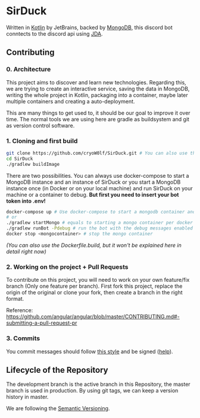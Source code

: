 # SirDuck
Written in [Kotlin](https://kotlinlang.org/) by JetBrains, backed by [MongoDB](https://www.mongodb.com/), this discord bot conntects to the discord api using [JDA](https://github.com/DV8FromTheWorld/JDA).

## Contributing
### 0. Architecture
This project aims to discover and learn new technologies.
Regarding this, we are trying to create an interactive service, saving the data in MongoDB, writing the whole project in Kotlin, packaging into a container, maybe later multiple containers and creating a auto-deployment.

This are many things to get used to, it should be our goal to improve it over time.
The normal tools we are using here are gradle as buildsystem and git as version control software.

### 1. Cloning and first build
```bash
git clone https://github.com/cryoW0lf/SirDuck.git # You can also use the ssh version
cd SirDuck
./gradlew buildImage
```
There are two possibilities. You can always use docker-compose to start a MongoDB instance and an instance of SirDuck or you start a MongoDB instance once (in Docker or on your local machine) and run SirDuck on your machine or a container to debug.
**But first you need to insert your bot token into .env!**
```bash
docker-compose up # Use docker-compose to start a mongodb container and a sirduck container
# or
./gradlew startMongo # equals to starting a mongo container per docker cli
./gradlew runBot -Pdebug # run the bot with the debug messages enabled
docker stop <mongocontainer> # stop the mongo container
```

*(You can also use the Dockerfile.build, but it won't be explained here in detail right now)*


### 2. Working on the project + Pull Requests
To contribute on this project, you will need to work on your own feature/fix branch (Only one feature per branch).
First fork this project, replace the origin of the original or clone your fork, then create a branch in the right format.

Reference: https://github.com/angular/angular/blob/master/CONTRIBUTING.md#-submitting-a-pull-request-pr

### 3. Commits
You commit messages should follow [this style](https://github.com/angular/angular/blob/master/CONTRIBUTING.md#commit) and be signed ([help](https://help.github.com/articles/signing-commits-using-gpg/)).


## Lifecycle of the Repository
The development branch is the active branch in this Repository, the master branch is used in production.
By using git tags, we can keep a version history in master.

We are following the [Semantic Versioning](https://semver.org/).

